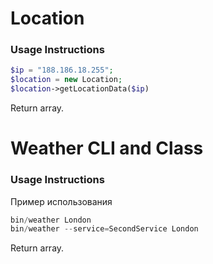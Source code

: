 # Location

### Usage Instructions

```PHP
$ip = "188.186.18.255";
$location = new Location;
$location->getLocationData($ip)
```

Return array.

# Weather CLI and Class

### Usage Instructions

Пример использования
```PHP
bin/weather London
bin/weather --service=SecondService London
```

Return array.

